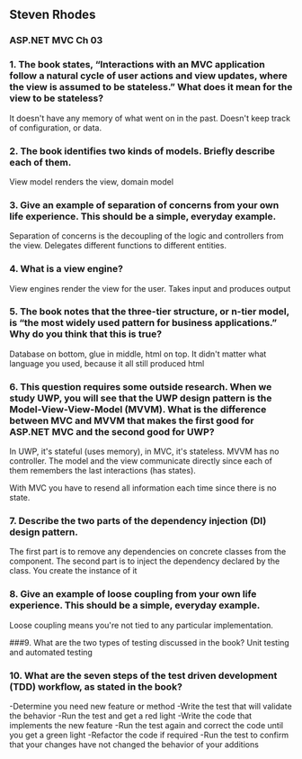 ## Steven Rhodes
### ASP.NET MVC Ch 03

### 1. The book states, “Interactions with an MVC application follow a natural cycle of user actions and view updates, where the view is assumed to be stateless.” What does it mean for the view to be stateless?
It doesn't have any memory of what went on in the past. Doesn't keep track of configuration, or data.

### 2. The book identifies two kinds of models. Briefly describe each of them.
View model renders the view, domain model

### 3. Give an example of separation of concerns from your own life experience. This should be a simple, everyday example.
Separation of concerns is the decoupling of the logic and controllers from the view. Delegates different functions to different entities.

### 4. What is a view engine?
View engines render the view for the user. Takes input and produces output

### 5. The book notes that the three-tier structure, or n-tier model, is “the most widely used pattern for business applications.” Why do you think that this is true? 
Database on bottom, glue in middle, html on top. It didn't matter what language you used, because it all still produced html


### 6. This question requires some outside research. When we study UWP, you will see that the UWP design pattern is the Model-View-View-Model (MVVM). What is the difference between MVC and MVVM that makes the first good for ASP.NET MVC and the second good for UWP?
In UWP, it's stateful (uses memory), in MVC, it's stateless. MVVM has no controller. The model and the view communicate directly since each of them remembers the last interactions (has states).

With MVC you have to resend all information each time since there is no state.

### 7. Describe the two parts of the dependency injection (DI) design pattern.
The first part is to remove any dependencies on concrete classes from the component.
The second part is to inject the dependency declared by the class. You create the instance of it


### 8. Give an example of loose coupling from your own life experience. This should be a simple, everyday example.
Loose coupling means you're not tied to any particular implementation.

###9. What are the two types of testing discussed in the book?
Unit testing and automated testing

### 10. What are the seven steps of the test driven development (TDD) workflow, as stated in the book?
-Determine you need new feature or method
-Write the test that will validate the behavior
-Run the test and get a red light
-Write the code that implements the new feature
-Run the test again and correct the code until you get a green light
-Refactor the code if required
-Run the test to confirm that your changes have not changed the behavior of your additions

